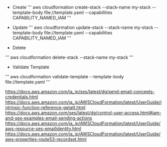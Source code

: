 * Create
'''
aws cloudformation create-stack --stack-name my-stack --template-body file://template.yaml --capabilities CAPABILITY_NAMED_IAM
'''

* Update
'''
aws cloudformation update-stack --stack-name my-stack --template-body file://template.yaml --capabilities CAPABILITY_NAMED_IAM
'''

* Delete

'''
aws cloudformation delete-stack --stack-name my-stack
'''

* Validate Template

'''
aws cloudformation validate-template --template-body file://template.yaml
'''

https://docs.aws.amazon.com/ja_jp/ses/latest/dg/send-email-concepts-credentials.html
https://docs.aws.amazon.com/ja_jp/AWSCloudFormation/latest/UserGuide/intrinsic-function-reference-getatt.html
https://docs.aws.amazon.com/ses/latest/dg/control-user-access.html#iam-and-ses-examples-email-sending-actions
https://docs.aws.amazon.com/ja_jp/AWSCloudFormation/latest/UserGuide/aws-resource-ses-emailidentity.html
https://docs.aws.amazon.com/ja_jp/AWSCloudFormation/latest/UserGuide/aws-properties-route53-recordset.html
